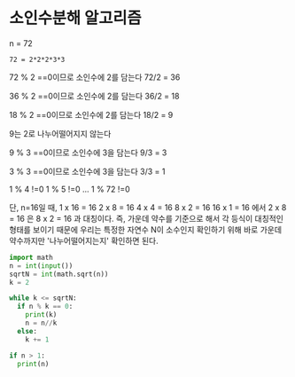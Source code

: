 # 소인수분해 알고리즘
n = 72
```
72 = 2*2*2*3*3
```
72 % 2 ==0이므로 소인수에 2를 담는다
72/2 = 36

36 % 2 ==0이므로 소인수에 2를 담는다
36/2 = 18

18 % 2 ==0이므로 소인수에 2를 담는다
18/2 = 9

9는 2로 나누어떨어지지 않는다

9 % 3 ==0이므로 소인수에 3을 담는다
9/3 = 3

3 % 3 ==0이므로 소인수에 3을 담는다
3/3 = 1

1 % 4 !=0
1 % 5 !=0
...
1 % 72 !=0

단, n=16일 때, 
1 x 16 = 16
2 x 8 = 16
4 x 4 = 16
8 x 2 = 16
16 x 1 = 16
에서 2 x 8 = 16 은 8 x 2 = 16 과 대칭이다. 즉, 가운데 약수를 기준으로 해서 각 등식이 대칭적인 형태를 보이기 때문에 우리는 특정한 자연수 N이 소수인지 확인하기 위해 바로 가운데 약수까지만 '나누어떨어지는지' 확인하면 된다.

```python
import math
n = int(input())
sqrtN = int(math.sqrt(n))
k = 2

while k <= sqrtN:
  if n % k == 0:
    print(k)
    n = n//k
  else:
    k += 1

if n > 1:
  print(n)
```